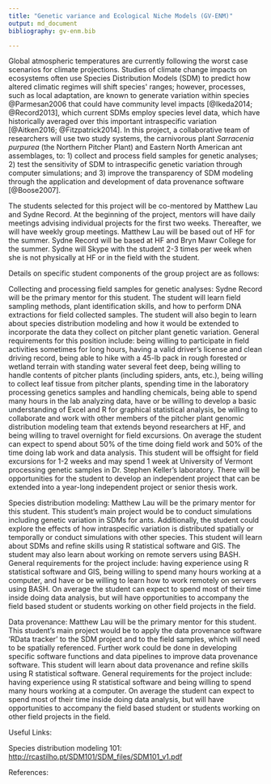 ```yaml
---
title: "Genetic variance and Ecological Niche Models (GV-ENM)"
output: md_document
bibliography: gv-enm.bib

---
```



Global atmospheric temperatures are currently following the worst case
scenarios for climate projections. Studies of climate change impacts
on ecosystems often use Species Distribution Models (SDM) to predict
how altered climatic regimes will shift species' ranges; however,
processes, such as local adaptation, are known to generate variation
within species @Parmesan2006 that could have community level impacts
[@Ikeda2014; @Record2013], which current SDMs employ species level
data, which have historically averaged over this important
intraspecific variation [@Aitken2016; @Fitzpatrick2014]. In this
project, a collaborative team of researchers will use two study
systems, the carnivorous plant *Sarracenia purpurea* (the Northern
Pitcher Plant) and Eastern North American ant assemblages, to:  1)
collect and process field samples for genetic analyses; 2) test the
sensitivity of SDM to intraspecific genetic variation through computer
simulations; and 3) improve the transparency of SDM modeling through
the application and development of data provenance software
[@Boose2007].

The students selected for this project will be co-mentored by Matthew
Lau and Sydne Record. At the beginning of the project, mentors will
have daily meetings advising individual projects for the first two
weeks. Thereafter, we will have weekly group meetings. Matthew Lau
will be based out of HF for the summer. Sydne Record will be based at
HF and Bryn Mawr College for the summer. Sydne will Skype with the
student 2-3 times per week when she is not physically at HF or in the
field with the student.

Details on specific student components of the group project are as
follows:

Collecting and processing field samples for genetic analyses: Sydne
Record will be the primary mentor for this student. The student will
learn field sampling methods, plant identification skills, and how to
perform DNA extractions for field collected samples. The student will
also begin to learn about species distribution modeling and how it
would be extended to incorporate the data they collect on pitcher
plant genetic variation. General requirements for this position
include: being willing to participate in field activities sometimes
for long hours, having a valid driver’s license and clean driving
record, being able to hike with a 45-lb pack in rough forested or
wetland terrain with standing water several feet deep, being willing
to handle contents of pitcher plants (including spiders, ants, etc.),
being willing to collect leaf tissue from pitcher plants, spending
time in the laboratory processing genetics samples and handling
chemicals, being able to spend many hours in the lab analyzing data,
have or be willing to develop a basic understanding of Excel and R for
graphical statistical analysis, be willing to collaborate and work
with other members of the pitcher plant genomic distribution modeling
team that extends beyond researchers at HF, and being willing to
travel overnight for field excursions. On average the student can
expect to spend about 50% of the time doing field work and 50% of the
time doing lab work and data analysis. This student will be offsight
for field excursions for 1-2 weeks and may spend 1 week at University
of Vermont processing genetic samples in Dr. Stephen Keller’s
laboratory. There will be opportunities for the student to develop an
independent project that can be extended into a year-long independent
project or senior thesis work.

Species distribution modeling: Matthew Lau will be the primary mentor
for this student. This student’s main project would be to conduct
simulations including genetic variation in SDMs for
ants. Additionally, the student could explore the effects of how
intraspecific variation is distributed spatially or temporally or
conduct simulations with other species. This student will learn about
SDMs and refine skills using R statistical software and GIS. The
student may also learn about working on remote servers using
BASH. General requirements for the project include: having experience
using R statistical software and GIS, being willing to spend many
hours working at a computer, and have or be willing to learn how to
work remotely on servers using BASH. On average the student can expect
to spend most of their time inside doing data analysis, but will have
opportunities to accompany the field based student or students working
on other field projects in the field.

Data provenance: Matthew Lau will be the primary mentor for this
student. This student’s main project would be to apply the data
provenance software ‘RData tracker’ to the SDM project and to the
field samples, which will need to be spatially referenced. Further
work could be done in developing specific software functions and data
pipelines to improve data provenance software. This student will learn
about data provenance and refine skills using R statistical
software. General requirements for the project include: having
experience using R statistical software and being willing to spend
many hours working at a computer. On average the student can expect to
spend most of their time inside doing data analysis, but will have
opportunities to accompany the field based student or students working
on other field projects in the field.

Useful Links:

Species distribution modeling 101: http://rcastilho.pt/SDM101/SDM_files/SDM101_v1.pdf

References:


